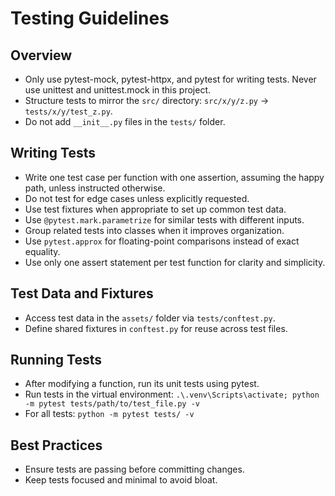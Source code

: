 # Testing Guidelines

## Overview

- Only use pytest-mock, pytest-httpx, and pytest for writing tests. Never use unittest and unittest.mock in this project.
- Structure tests to mirror the `src/` directory: `src/x/y/z.py` → `tests/x/y/test_z.py`.
- Do not add `__init__.py` files in the `tests/` folder.

## Writing Tests

- Write one test case per function with one assertion, assuming the happy path, unless instructed otherwise.
- Do not test for edge cases unless explicitly requested.
- Use test fixtures when appropriate to set up common test data.
- Use `@pytest.mark.parametrize` for similar tests with different inputs.
- Group related tests into classes when it improves organization.
- Use `pytest.approx` for floating-point comparisons instead of exact equality.
- Use only one assert statement per test function for clarity and simplicity.

## Test Data and Fixtures

- Access test data in the `assets/` folder via `tests/conftest.py`.
- Define shared fixtures in `conftest.py` for reuse across test files.

## Running Tests

- After modifying a function, run its unit tests using pytest.
- Run tests in the virtual environment: `.\.venv\Scripts\activate; python -m pytest tests/path/to/test_file.py -v`
- For all tests: `python -m pytest tests/ -v`

## Best Practices

- Ensure tests are passing before committing changes.
- Keep tests focused and minimal to avoid bloat.

